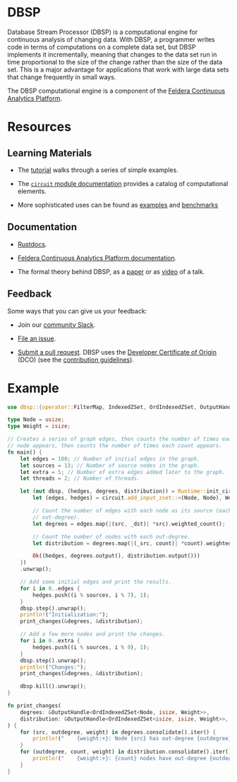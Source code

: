 # DBSP

Database Stream Processor (DBSP) is a computational engine for
continuous analysis of changing data.  With DBSP, a programmer writes
code in terms of computations on a complete data set, but DBSP
implements it incrementally, meaning that changes to the data set run
in time proportional to the size of the change rather than the size of
the data set.  This is a major advantage for applications that work
with large data sets that change frequently in small ways.

The DBSP computational engine is a component of the [Feldera
Continuous Analytics Platform](https://www.feldera.com).

# Resources

## Learning Materials

- The [tutorial] walks through a series of simple examples.

- The [`circuit` module documentation] provides a catalog of
  computational elements.

- More sophisticated uses can be found as [examples] and [benchmarks]

[tutorial]: https://docs.rs/dbsp/tutorial
[`circuit` module documentation]: https://docs.rs/dbsp/circuit
[examples]: https://github.com/feldera/feldera/tree/main/crates/dbsp/examples
[benchmarks]: https://github.com/feldera/feldera/tree/main/crates/dbsp/benches

## Documentation

- [Rustdocs].

- [Feldera Continuous Analytics Platform documentation][1].

- The formal theory behind DBSP, as a [paper] or as [video] of a talk.

[Rustdocs]: https://docs.rs/dbsp
[1]: https://www.feldera.com/docs/
[paper]: https://www.feldera.com/vldb23.pdf
[video]: https://www.youtube.com/watch?v=iT4k5DCnvPU

## Feedback

Some ways that you can give us your feedback:

- Join our [community Slack].

- [File an issue].

- [Submit a pull request].  DBSP uses the [Developer Certificate of
  Origin] (DCO) (see the [contribution guidelines]).

[community Slack]: https://www.feldera.com/slack/
[file an issue]: https://github.com/feldera/feldera/issues
[submit a pull request]: https://github.com/feldera/feldera/pulls
[Developer Certificate of Origin]: https://developercertificate.org/
[contribution guidelines]: https://github.com/feldera/feldera/blob/main/CONTRIBUTING.md

# Example

```rust
use dbsp::{operator::FilterMap, IndexedZSet, OrdIndexedZSet, OutputHandle, Runtime};

type Node = usize;
type Weight = isize;

// Creates a series of graph edges, then counts the number of times each source
// node appears, then counts the number of times each count appears.
fn main() {
    let edges = 100; // Number of initial edges in the graph.
    let sources = 13; // Number of source nodes in the graph.
    let extra = 5; // Number of extra edges added later to the graph.
    let threads = 2; // Number of threads.

    let (mut dbsp, (hedges, degrees, distribution)) = Runtime::init_circuit(threads, |circuit| {
        let (edges, hedges) = circuit.add_input_zset::<(Node, Node), Weight>();

        // Count the number of edges with each node as its source (each node's
        // out-degree).
        let degrees = edges.map(|(src, _dst)| *src).weighted_count();

        // Count the number of nodes with each out-degree.
        let distribution = degrees.map(|(_src, count)| *count).weighted_count();

        Ok((hedges, degrees.output(), distribution.output()))
    })
    .unwrap();

    // Add some initial edges and print the results.
    for i in 0..edges {
        hedges.push((i % sources, i % 7), 1);
    }
    dbsp.step().unwrap();
    println!("Initialization:");
    print_changes(&degrees, &distribution);

    // Add a few more nodes and print the changes.
    for i in 0..extra {
        hedges.push((i % sources, i % 9), 1);
    }
    dbsp.step().unwrap();
    println!("Changes:");
    print_changes(&degrees, &distribution);

    dbsp.kill().unwrap();
}

fn print_changes(
    degrees: &OutputHandle<OrdIndexedZSet<Node, isize, Weight>>,
    distribution: &OutputHandle<OrdIndexedZSet<isize, isize, Weight>>,
) {
    for (src, outdegree, weight) in degrees.consolidate().iter() {
        println!("    {weight:+}: Node {src} has out-degree {outdegree}");
    }
    for (outdegree, count, weight) in distribution.consolidate().iter() {
        println!("    {weight:+}: {count} nodes have out-degree {outdegree}");
    }
}
```
